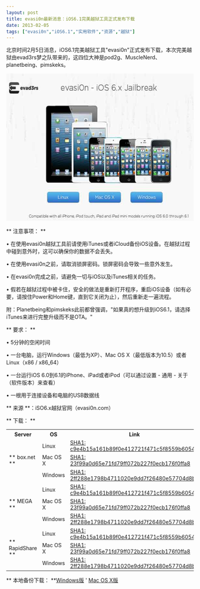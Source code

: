 ```yaml
---
layout: post
title: evasi0n最新消息：iOS6.1完美越狱工具正式发布下载		
date: 2013-02-05
tags: ["evasi0n","iOS6.1","实用软件","资源","越狱"]
---
```


北京时间2月5日消息，iOS6.1完美越狱工具"evasi0n"正式发布下载，本次完美越狱由evad3rs梦之队带来的，这四位大神是pod2g、MuscleNerd、planetbeing、pimskeks。

<a href="http://www.saqqdy.com/download/evasi0n-ios6-1-perfect-jailbreak-tool-officially-released-for-download/attachment/ios6-1-perfect-jailbreak-tool" rel="attachment wp-att-877"><img class="alignnone size-full wp-image-877" alt="ios6.1-perfect-jailbreak-tool" src="ios6.1-perfect-jailbreak-tool.jpg" width="580" height="395" /></a>

** 注意事项： **

• 在使用evasi0n越狱工具前请使用iTunes或者iCloud备份iOS设备。在越狱过程中碰到意外时，这可以确保你的数据不会丢失。

• 在使用evasi0n之前，请取消锁屏密码。锁屏密码会导致一些意外发生。

• 在evasi0n完成之前，请避免一切与iOS以及iTunes相关的任务。

• 假若在越狱过程中被卡住，安全的做法是重新打开程序，重启iOS设备（如有必要，请按住Power和Home键，直到它关闭为止），然后重新走一遍流程。

附：Planetbeing和pimskeks此前都曾强调，"如果真的想升级到iOS6.1，请选择iTunes来进行完整升级而不是OTA。"

** 要求： **

• 5分钟的空闲时间

• 一台电脑，运行Windows（最低为XP）、Mac OS X（最低版本为10.5）或者Linux（x86 / x86_64）

• 一台运行iOS 6.0到6.1的iPhone、iPad或者iPod（可以通过设置 - 通用 - 关于（软件版本）来查看）

• 一根用于连接设备和电脑的USB数据线

** 来源 **：iSO6.x越狱官网（evasi0n.com）

** 下载： **
<table id="mirrors">
<tbody>
<tr>
<th>Server</th>
<th>OS</th>
<th>Link</th>
</tr>
<tr>
<td rowspan="3">** box.net **</td>
<td>Linux</td>
<td><a href="https://evad3rs.box.com/shared/static/5dped2c9ejnk5r6ahfpg.lzma">SHA1: c9e4b15a161b89f0e412721f471c5f8559b6054f</a></td>
</tr>
<tr>
<td>Mac OS X</td>
<td><a href="https://evad3rs.box.com/shared/static/du66n0g9wl1j4ta57hpx.dmg">SHA1: 23f99a0d65e71fd79ff072b227f0ecb176f0ffa8</a></td>
</tr>
<tr>
<td>Windows</td>
<td><a href="https://evad3rs.box.com/shared/static/tg1t0cz7oakvq7hsv0bd.zip">SHA1: 2ff288e1798b4711020e9dd7f26480e57704d8b2</a></td>
</tr>
<tr>
<td rowspan="3">** MEGA **</td>
<td>Linux</td>
<td><a href="https://mega.co.nz/#%210kUkXBLC%21Q8e53kQZpLbGL7PquHWgQFhMU9Ru3WJWxBuzEdkiMJo">SHA1: c9e4b15a161b89f0e412721f471c5f8559b6054f</a></td>
</tr>
<tr>
<td>Mac OS X</td>
<td><a href="https://mega.co.nz/#%215h0BwQoa%21KdRLFwNJ3OjMS-7Zs2YGQnsvPxAKEsaAjabY__8pNtY">SHA1: 23f99a0d65e71fd79ff072b227f0ecb176f0ffa8</a></td>
</tr>
<tr>
<td>Windows</td>
<td><a href="https://mega.co.nz/#%21d9ciUApQ%21AkwevVU1OtUrEUU7U4fE-V8qqM9aINTAGgjkukShihE">SHA1: 2ff288e1798b4711020e9dd7f26480e57704d8b2</a></td>
</tr>
<tr>
<td rowspan="3">** RapidShare **</td>
<td>Linux</td>
<td><a href="http://rapidshare.com/files/2561828874/evasi0n-linux-1.0-3c53ba10e2448d311b0f4157f2d7eb568f106c4f-release.tar.lzma">SHA1: c9e4b15a161b89f0e412721f471c5f8559b6054f</a></td>
</tr>
<tr>
<td>Mac OS X</td>
<td><a href="http://rapidshare.com/files/3010870584/evasi0n-mac-1.0-3c53ba10e2448d311b0f4157f2d7eb568f106c4f-release.dmg">SHA1: 23f99a0d65e71fd79ff072b227f0ecb176f0ffa8</a></td>
</tr>
<tr>
<td>Windows</td>
<td><a href="http://rapidshare.com/files/3503186483/evasi0n-win-1.0-3c53ba10e2448d311b0f4157f2d7eb568f106c4f-release.zip">SHA1: 2ff288e1798b4711020e9dd7f26480e57704d8b2</a></td>
</tr>
</tbody>
</table>
** 本地备份下载： **<a href="http://pan.baidu.com/share/link?shareid=225496&uk=1661085386" target="_blank">Windows版</a> ' <a href="http://pan.baidu.com/share/link?shareid=225490&uk=1661085386" target="_blank">Mac OS X版


</a>		
